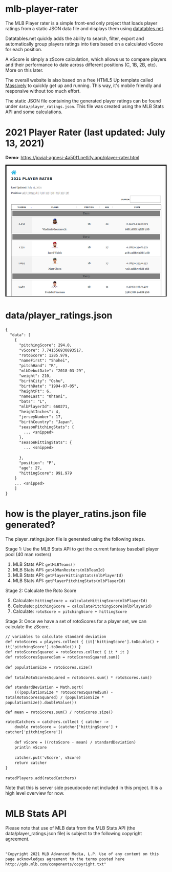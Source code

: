 # mlb-player-rater

The MLB Player rater is a simple front-end only project that loads player ratings from a static JSON data file and displays them using [datatables.net](https://datatables.net/).

Datatables.net quickly adds the ability to search, filter, export and automatically group players ratings into tiers based on a calculated vScore for each position.

A vScore is simply a zScore calculation, which allows us to compare players and their performance to date across different positions (C, 1B, 2B, etc). More on this later.

The overall website is also based on a free HTML5 Up template called [Massively](https://html5up.net/massively) to quickly get up and running. This way, it's mobile friendly and responsive without too much effort.

The static JSON file containing the generated player ratings can be found under `data/player_ratings.json`. This file was created using the MLB Stats API and some calculations.

# 2021 Player Rater (last updated: July 13, 2021)

**Demo**: https://jovial-agnesi-4a50f1.netlify.app/player-rater.html

[![2021 Player Rater](/images/player_rater_preview.png)](https://jovial-agnesi-4a50f1.netlify.app/player-rater.html)

# data/player_ratings.json

```
{
  "data": [
    {
      "pitchingScore": 294.0,
      "vScore": 7.741556930893517,
      "rotoScore": 1285.979,
      "nameFirst": "Shohei",
      "pitchHand": "R",
      "mlbDebutDate": "2018-03-29",
      "weight": 210,
      "birthCity": "Oshu",
      "birthDate": "1994-07-05",
      "heightFt": 6,
      "nameLast": "Ohtani",
      "bats": "L",
      "mlbPlayerId": 660271,
      "heightInches": 4,
      "jerseyNumber": 17,
      "birthCountry": "Japan",
      "seasonPitchingStats": {
        ... <snipped>
      },
      "seasonHittingStats": {
        ... <snipped>

      },
      "position": "P",
      "age": 27,
      "hittingScore": 991.979
    }
    ... <snipped>
    ]
}
```

# how is the player_ratins.json file generated?

The player_ratings.json file is generated using the following steps.

Stage 1: Use the MLB Stats API to get the current fantasy baseball player pool (40 man rosters)

1. MLB Stats API: `getMLBTeams()`
2. MLB Stats API: `get40ManRosters(mlbTeamId)`
3. MLB Stats API: `getPlayerHittingStats(mlbPlayerId)`
4. MLB Stats API: `getPlayerPitchingStats(mlbPlayerId)`

Stage 2: Calculate the Roto Score

5. Calculate: `hittingScore = calculateHittingScore(mlbPlayerId)`
6. Calculate: `pitchingScore = calculatePitchingScore(mlbPlayerId)`
7. Calculate: `rotoScore = pitchingScore + hittingScore`

Stage 3: Once we have a set of rotoScores for a player set, we can calculate the zScore.

```
// variables to calculate standard deviation
def rotoScores = players.collect { (it['hittingScore'].toDouble() + it['pitchingScore'].toDouble()) }
def rotoScoresSquared = rotoScores.collect { it * it }
def rotoScoresSquaredSum = rotoScoresSquared.sum()

def populationSize = rotoScores.size()

def totalRotoScoresSquared = rotoScores.sum() * rotoScores.sum()
```

```
def standardDeviation = Math.sqrt(
    (((populationSize * rotoScoresSquaredSum) - totalRotoScoresSquared) / (populationSize * populationSize)).doubleValue())
```

```
def mean = rotoScores.sum() / rotoScores.size()
```

```
ratedCatchers = catchers.collect { catcher ->
    double rotoScore = (catcher['hittingScore'] + catcher['pitchingScore'])

    def vScore = ((rotoScore - mean) / standardDeviation)
    println vScore

    catcher.put('vScore', vScore)
    return catcher
}

ratedPlayers.add(ratedCatchers)
```

Note that this is server side pseudocode not included in this project. It is a high level overview for now.

# MLB Stats API

Please note that use of MLB data from the MLB Stats API (the data/player_ratings.json file) is subject to the following copyright agreement.

```

"Copyright 2021 MLB Advanced Media, L.P. Use of any content on this page acknowledges agreement to the terms posted here http://gdx.mlb.com/components/copyright.txt"
```

